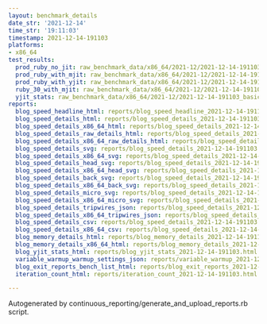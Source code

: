 ```yaml
---
layout: benchmark_details
date_str: '2021-12-14'
time_str: '19:11:03'
timestamp: 2021-12-14-191103
platforms:
- x86_64
test_results:
  prod_ruby_no_jit: raw_benchmark_data/x86_64/2021-12/2021-12-14-191103_basic_benchmark_prod_ruby_no_jit.json
  prod_ruby_with_mjit: raw_benchmark_data/x86_64/2021-12/2021-12-14-191103_basic_benchmark_prod_ruby_with_mjit.json
  prod_ruby_with_yjit: raw_benchmark_data/x86_64/2021-12/2021-12-14-191103_basic_benchmark_prod_ruby_with_yjit.json
  ruby_30_with_mjit: raw_benchmark_data/x86_64/2021-12/2021-12-14-191103_basic_benchmark_ruby_30_with_mjit.json
  yjit_stats: raw_benchmark_data/x86_64/2021-12/2021-12-14-191103_basic_benchmark_yjit_stats.json
reports:
  blog_speed_headline_html: reports/blog_speed_headline_2021-12-14-191103.html
  blog_speed_details_html: reports/blog_speed_details_2021-12-14-191103.html
  blog_speed_details_x86_64_html: reports/blog_speed_details_2021-12-14-191103.x86_64.html
  blog_speed_details_raw_details_html: reports/blog_speed_details_2021-12-14-191103.raw_details.html
  blog_speed_details_x86_64_raw_details_html: reports/blog_speed_details_2021-12-14-191103.x86_64.raw_details.html
  blog_speed_details_svg: reports/blog_speed_details_2021-12-14-191103.svg
  blog_speed_details_x86_64_svg: reports/blog_speed_details_2021-12-14-191103.x86_64.svg
  blog_speed_details_head_svg: reports/blog_speed_details_2021-12-14-191103.head.svg
  blog_speed_details_x86_64_head_svg: reports/blog_speed_details_2021-12-14-191103.x86_64.head.svg
  blog_speed_details_back_svg: reports/blog_speed_details_2021-12-14-191103.back.svg
  blog_speed_details_x86_64_back_svg: reports/blog_speed_details_2021-12-14-191103.x86_64.back.svg
  blog_speed_details_micro_svg: reports/blog_speed_details_2021-12-14-191103.micro.svg
  blog_speed_details_x86_64_micro_svg: reports/blog_speed_details_2021-12-14-191103.x86_64.micro.svg
  blog_speed_details_tripwires_json: reports/blog_speed_details_2021-12-14-191103.tripwires.json
  blog_speed_details_x86_64_tripwires_json: reports/blog_speed_details_2021-12-14-191103.x86_64.tripwires.json
  blog_speed_details_csv: reports/blog_speed_details_2021-12-14-191103.csv
  blog_speed_details_x86_64_csv: reports/blog_speed_details_2021-12-14-191103.x86_64.csv
  blog_memory_details_html: reports/blog_memory_details_2021-12-14-191103.html
  blog_memory_details_x86_64_html: reports/blog_memory_details_2021-12-14-191103.x86_64.html
  blog_yjit_stats_html: reports/blog_yjit_stats_2021-12-14-191103.html
  variable_warmup_warmup_settings_json: reports/variable_warmup_2021-12-14-191103.warmup_settings.json
  blog_exit_reports_bench_list_html: reports/blog_exit_reports_2021-12-14-191103.bench_list.html
  iteration_count_html: reports/iteration_count_2021-12-14-191103.html

---
```

Autogenerated by continuous_reporting/generate_and_upload_reports.rb script.

